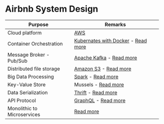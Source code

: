 # Airbnb System Design

| Purpose                     | Remarks                                                                                                                                                                                            |
|-----------------------------|----------------------------------------------------------------------------------------------------------------------------------------------------------------------------------------------------|
| Cloud platform              | [AWS](https://github.com/Anshul619/AWS-Services/tree/main/Readme.md)                                                                                                                                                               |                                                                                                                                                                                                                                                                                                                                                                                                      |
| Container Orchestration     | [Kubernates with Docker](https://github.com/Anshul619/DevOps-SRE/tree/main/2_ContainerOrchestration/Readme.md) - [Read more](https://medium.com/airbnb-engineering/dynamic-kubernetes-cluster-scaling-at-airbnb-d79ae3afa132)          |                                                                                                                                                                                                                                                                                                                                                                                                                                                                                                                                                                                                                                                  |
| Message Broker - Pub/Sub    | [Apache Kafka](https://github.com/Anshul619/HLD-System-Designs/tree/main/2_MessageBrokersEDA/Kafka/Readme.md) - [Read more](https://medium.com/airbnb-engineering/migrating-kafka-transparently-between-zookeeper-clusters-e68a75062f65)               |                                                                                                                                                                                                                                                                                                                                                               |
| Distributed file storage    | [Amazon S3](https://github.com/Anshul619/AWS-Services/tree/main/6_FileStorages/3_S3ObjectStorage/Readme.md) - [Read more](https://medium.com/airbnb-engineering/upgrading-data-warehouse-infrastructure-at-airbnb-a4e18f09b6d5) |
| Big Data Processing         | [Spark](https://github.com/Anshul619/Big-Data/tree/main/DataProcessing/ApacheSpark/Readme.md) - [Read more](https://medium.com/airbnb-engineering/upgrading-data-warehouse-infrastructure-at-airbnb-a4e18f09b6d5)                    |
| Key-Value Store             | Mussels - [Read more](https://medium.com/airbnb-engineering/mussel-airbnbs-key-value-store-for-derived-data-406b9fa1b296)                                                                          |
| Data Serialization          | [Thrift](https://github.com/Anshul619/Serialization-Data/tree/main/Frameworks/Thrift.md) - [Read more](https://medium.com/airbnb-engineering/reconciling-graphql-and-thrift-at-airbnb-a97e8d290712)                        |
| API Protocol                | [GraphQL](https://github.com/Anshul619/HLD-System-Designs/tree/main/8_API-Protocols/GraphQL/Readme.md) - [Read more](https://medium.com/airbnb-engineering/reconciling-graphql-and-thrift-at-airbnb-a97e8d290712)                                              |
| Monolithic to Microservices | [Read more](https://www.infoq.com/presentations/airbnb-culture-soa/)                                                                                                                               |
